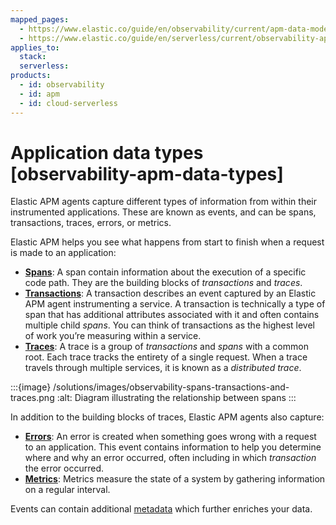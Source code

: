 ```yaml
---
mapped_pages:
  - https://www.elastic.co/guide/en/observability/current/apm-data-model.html
  - https://www.elastic.co/guide/en/serverless/current/observability-apm-data-types.html
applies_to:
  stack:
  serverless:
products:
  - id: observability
  - id: apm
  - id: cloud-serverless
---
```


# Application data types [observability-apm-data-types]

Elastic APM agents capture different types of information from within their instrumented applications. These are known as events, and can be spans, transactions, traces, errors, or metrics.

Elastic APM helps you see what happens from start to finish when a request is made to an application:

* [**Spans**](/solutions/observability/apm/spans.md): A span contain information about the execution of a specific code path. They are the building blocks of *transactions* and *traces*.
* [**Transactions**](/solutions/observability/apm/transactions.md): A transaction describes an event captured by an Elastic APM agent instrumenting a service. A transaction is technically a type of span that has additional attributes associated with it and often contains multiple child *spans*. You can think of transactions as the highest level of work you’re measuring within a service.
* [**Traces**](/solutions/observability/apm/traces.md#apm-distributed-tracing): A trace is a group of *transactions* and *spans* with a common root. Each trace tracks the entirety of a single request. When a trace travels through multiple services, it is known as a *distributed trace*.

:::{image} /solutions/images/observability-spans-transactions-and-traces.png
:alt: Diagram illustrating the relationship between spans
:::

In addition to the building blocks of traces, Elastic APM agents also capture:

* [**Errors**](/solutions/observability/apm/errors.md): An error is created when something goes wrong with a request to an application. This event contains information to help you determine where and why an error occurred, often including in which *transaction* the error occurred.
* [**Metrics**](/solutions/observability/apm/metrics.md): Metrics measure the state of a system by gathering information on a regular interval.

Events can contain additional [metadata](/solutions/observability/apm/metadata.md) which further enriches your data.